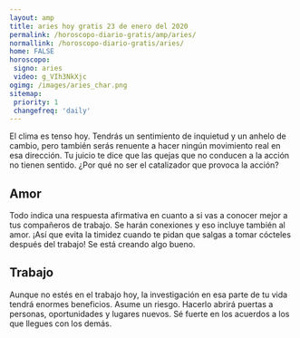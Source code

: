 ```yaml
---
layout: amp
title: aries hoy gratis 23 de enero del 2020 
permalink: /horoscopo-diario-gratis/amp/aries/
normallink: /horoscopo-diario-gratis/aries/
home: FALSE
horoscopo:
 signo: aries
 video: g_VIh3NkXjc
ogimg: /images/aries_char.png
sitemap:
 priority: 1
 changefreq: 'daily'
---
```



El clima es tenso hoy. Tendrás un sentimiento de inquietud y un anhelo de cambio, pero también serás renuente a hacer ningún movimiento real en esa dirección. Tu juicio te dice que las quejas que no conducen a la acción no tienen sentido. ¿Por qué no ser el catalizador que provoca la acción?

## Amor

Todo indica una respuesta afirmativa en cuanto a si vas a conocer mejor a tus compañeros de trabajo. Se harán conexiones y eso incluye también al amor. ¡Así que evita la timidez cuando te pidan que salgas a tomar cócteles después del trabajo! Se está creando algo bueno.

## Trabajo

Aunque no estés en el trabajo hoy, la investigación en esa parte de tu vida tendrá enormes beneficios. Asume un riesgo. Hacerlo abrirá puertas a personas, oportunidades y lugares nuevos. Sé fuerte en los acuerdos a los que llegues con los demás.